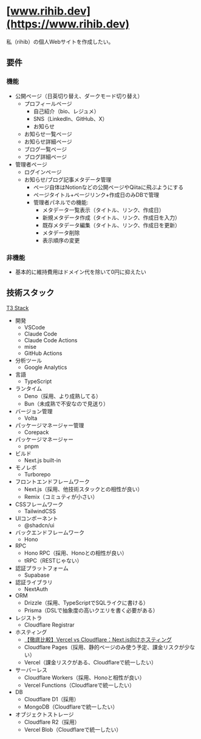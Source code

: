 # [www.rihib.dev](https://www.rihib.dev)

私（rihib）の個人Webサイトを作成したい。

## 要件

### 機能

- 公開ページ（日英切り替え、ダークモード切り替え）
  - プロフィールページ
    - 自己紹介（bio、レジュメ）
    - SNS（LinkedIn、GitHub、X）
    - お知らせ
  - お知らせ一覧ページ
  - お知らせ詳細ページ
  - ブログ一覧ページ
  - ブログ詳細ページ
- 管理者ページ
  - ログインページ
  - お知らせ/ブログ記事メタデータ管理
    - ページ自体はNotionなどの公開ページやQiitaに飛ぶようにする
    - ページタイトル+ページリンク+作成日のみDBで管理
    - 管理者パネルでの機能:
      - メタデータ一覧表示（タイトル、リンク、作成日）
      - 新規メタデータ作成（タイトル、リンク、作成日を入力）
      - 既存メタデータ編集（タイトル、リンク、作成日を更新）
      - メタデータ削除
      - 表示順序の変更

### 非機能

- 基本的に維持費用はドメイン代を除いて0円に抑えたい

## 技術スタック

[T3 Stack](https://create.t3.gg/ja/introduction)

- 開発
  - VSCode
  - Claude Code
  - Claude Code Actions
  - mise
  - GitHub Actions
- 分析ツール
  - Google Analytics
- 言語
  - TypeScript
- ランタイム
  - Deno（採用、より成熟してる）
  - Bun（未成熟で不安なので見送り）
- バージョン管理
  - Volta
- パッケージマネージャー管理
  - Corepack
- パッケージマネージャー
  - pnpm
- ビルド
  - Next.js built-in
- モノレポ
  - Turborepo
- フロントエンドフレームワーク
  - Next.js（採用、他技術スタックとの相性が良い）
  - Remix（コミュティが小さい）
- CSSフレームワーク
  - TailwindCSS
- UIコンポーネント
  - @shadcn/ui
- バックエンドフレームワーク
  - Hono
- RPC
  - Hono RPC（採用、Honoとの相性が良い）
  - tRPC（RESTじゃない）
- 認証プラットフォーム
  - Supabase
- 認証ライブラリ
  - NextAuth
- ORM
  - Drizzle（採用、TypeScriptでSQLライクに書ける）
  - Prisma（DSLで抽象度の高いクエリを書く必要がある）
- レジストラ
  - Cloudflare Registrar
- ホスティング
  - [【徹底比較】Vercel vs Cloudflare：Next.js向けホスティング](https://qiita.com/syukan3/items/037a5ff83c9282ecd7e8)
  - Cloudflare Pages（採用、静的ページのみ使う予定、課金リスクが少ない）
  - Vercel（課金リスクがある、Cloudflareで統一したい）
- サーバーレス
  - Cloudflare Workers（採用、Honoと相性が良い）
  - Vercel Functions（Cloudflareで統一したい）
- DB
  - Cloudflare D1（採用）
  - MongoDB（Cloudflareで統一したい）
- オブジェクトストレージ
  - Cloudflare R2（採用）
  - Vercel Blob（Cloudflareで統一したい）
